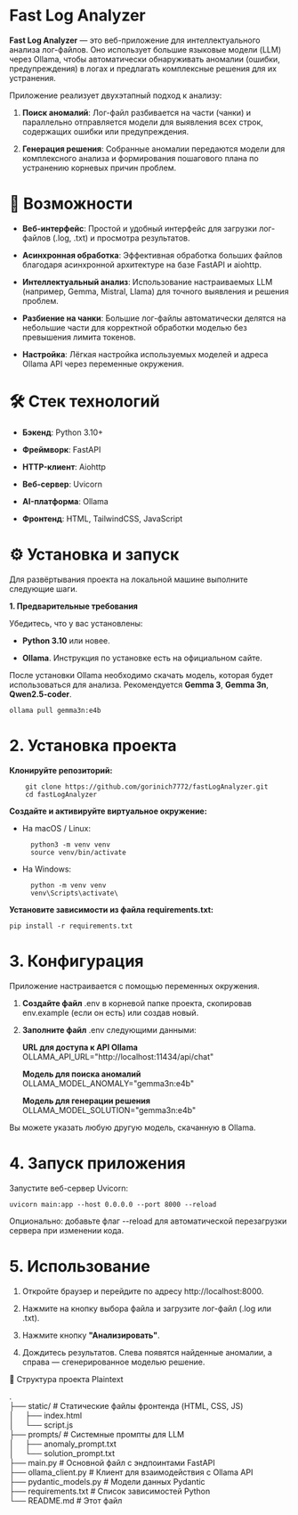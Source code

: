 # Fast Log Analyzer
**Fast Log Analyzer** — это веб-приложение для интеллектуального анализа лог-файлов. Оно использует большие языковые модели (LLM) через Ollama, чтобы автоматически обнаруживать аномалии (ошибки, предупреждения) в логах и предлагать комплексные решения для их устранения.

Приложение реализует двухэтапный подход к анализу:

1. **Поиск аномалий**: Лог-файл разбивается на части (чанки) и параллельно отправляется модели для выявления всех строк, содержащих ошибки или предупреждения.

3. **Генерация решения**: Собранные аномалии передаются модели для комплексного анализа и формирования пошагового плана по устранению корневых причин проблем.

# 🚀 Возможности

- **Веб-интерфейс**: Простой и удобный интерфейс для загрузки лог-файлов (.log, .txt) и просмотра результатов. 

- **Асинхронная обработка**: Эффективная обработка больших файлов благодаря асинхронной архитектуре на базе FastAPI и aiohttp. 

- **Интеллектуальный анализ**: Использование настраиваемых LLM (например, Gemma, Mistral, Llama) для точного выявления и решения проблем.

- **Разбиение на чанки**: Большие лог-файлы автоматически делятся на небольшие части для корректной обработки моделью без превышения лимита токенов. 

- **Настройка**: Лёгкая настройка используемых моделей и адреса Ollama API через переменные окружения.

# 🛠️ Стек технологий
- **Бэкенд**: Python 3.10+

- **Фреймворк**: FastAPI 

- **HTTP-клиент**: Aiohttp 

- **Веб-сервер**: Uvicorn 

- **AI-платформа**: Ollama

- **Фронтенд**: HTML, TailwindCSS, JavaScript

# ⚙️ Установка и запуск
Для развёртывания проекта на локальной машине выполните следующие шаги.

**1. Предварительные требования**

Убедитесь, что у вас установлены:

- **Python 3.10** или новее.

- **Ollama**. Инструкция по установке есть на официальном сайте.

После установки Ollama необходимо скачать модель, которая будет использоваться для анализа. Рекомендуется **Gemma 3**, **Gemma 3n**, **Qwen2.5-coder**.

    ollama pull gemma3n:e4b

# 2. Установка проекта
**Клонируйте репозиторий:**

        git clone https://github.com/gorinich7772/fastLogAnalyzer.git
        cd fastLogAnalyzer

**Создайте и активируйте виртуальное окружение:**

- На macOS / Linux:

        python3 -m venv venv
        source venv/bin/activate

- На Windows:

        python -m venv venv
        venv\Scripts\activate\

**Установите зависимости из файла requirements.txt:**

    pip install -r requirements.txt

# 3. Конфигурация
Приложение настраивается с помощью переменных окружения.

1. **Создайте файл** .env в корневой папке проекта, скопировав env.example (если он есть) или создав новый.

1. **Заполните файл** .env следующими данными:

    **URL для доступа к API Ollama**
    OLLAMA_API_URL="http://localhost:11434/api/chat"

    **Модель для поиска аномалий**
    OLLAMA_MODEL_ANOMALY="gemma3n:e4b"

    **Модель для генерации решения**
    OLLAMA_MODEL_SOLUTION="gemma3n:e4b"

Вы можете указать любую другую модель, скачанную в Ollama.

# 4. Запуск приложения
Запустите веб-сервер Uvicorn:

    uvicorn main:app --host 0.0.0.0 --port 8000 --reload

Опционально: добавьте флаг --reload для автоматической перезагрузки сервера при изменении кода.

# 5. Использование
1. Откройте браузер и перейдите по адресу http://localhost:8000.

3. Нажмите на кнопку выбора файла и загрузите лог-файл (.log или .txt).

5. Нажмите кнопку **"Анализировать"**.

7. Дождитесь результатов. Слева появятся найденные аномалии, а справа — сгенерированное моделью решение.

📁 Структура проекта
Plaintext

.  
├── static/              # Статические файлы фронтенда (HTML, CSS, JS)  
│&nbsp;&nbsp;&nbsp;&nbsp;&nbsp;├── index.html  
│&nbsp;&nbsp;&nbsp;&nbsp;&nbsp;└── script.js  
├── prompts/             # Системные промпты для LLM  
│&nbsp;&nbsp;&nbsp;&nbsp;&nbsp;├── anomaly_prompt.txt  
│&nbsp;&nbsp;&nbsp;&nbsp;&nbsp;└── solution_prompt.txt  
├── main.py              # Основной файл с эндпоинтами FastAPI  
├── ollama_client.py     # Клиент для взаимодействия с Ollama API  
├── pydantic_models.py   # Модели данных Pydantic  
├── requirements.txt     # Список зависимостей Python  
└── README.md            # Этот файл  